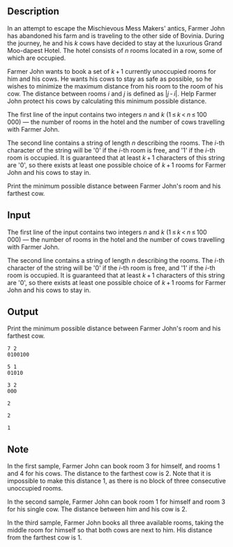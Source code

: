 ## Description

<div><p>In an attempt to escape the Mischievous Mess Makers' antics, Farmer John has abandoned his farm and is traveling to the other side of Bovinia. During the journey, he and his <span class="tex-span"><i>k</i></span> cows have decided to stay at the luxurious Grand Moo-dapest Hotel. The hotel consists of <span class="tex-span"><i>n</i></span> rooms located in a row, some of which are occupied.</p><p>Farmer John wants to book a set of <span class="tex-span"><i>k</i> + 1</span> currently unoccupied rooms for him and his cows. He wants his cows to stay as safe as possible, so he wishes to minimize the maximum distance from his room to the room of his cow. The distance between rooms <span class="tex-span"><i>i</i></span> and <span class="tex-span"><i>j</i></span> is defined as <span class="tex-span">|<i>j</i> - <i>i</i>|</span>. Help Farmer John protect his cows by calculating this minimum possible distance.</p></div><div class="input-specification"><p>The first line of the input contains two integers <span class="tex-span"><i>n</i></span> and <span class="tex-span"><i>k</i></span> (<span class="tex-span">1 ≤ <i>k</i> &lt; <i>n</i> ≤ 100 000</span>)&nbsp;— the number of rooms in the hotel and the number of cows travelling with Farmer John.</p><p>The second line contains a string of length <span class="tex-span"><i>n</i></span> describing the rooms. The <span class="tex-span"><i>i</i></span>-th character of the string will be '<span class="tex-font-style-tt">0</span>' if the <span class="tex-span"><i>i</i></span>-th room is free, and '<span class="tex-font-style-tt">1</span>' if the <span class="tex-span"><i>i</i></span>-th room is occupied. It is guaranteed that at least <span class="tex-span"><i>k</i> + 1</span> characters of this string are '<span class="tex-font-style-tt">0</span>', so there exists at least one possible choice of <span class="tex-span"><i>k</i> + 1</span> rooms for Farmer John and his cows to stay in.</p></div><div class="output-specification"><p>Print the minimum possible distance between Farmer John's room and his farthest cow.</p></div>

## Input

<p>The first line of the input contains two integers <span class="tex-span"><i>n</i></span> and <span class="tex-span"><i>k</i></span> (<span class="tex-span">1 ≤ <i>k</i> &lt; <i>n</i> ≤ 100 000</span>)&nbsp;— the number of rooms in the hotel and the number of cows travelling with Farmer John.</p><p>The second line contains a string of length <span class="tex-span"><i>n</i></span> describing the rooms. The <span class="tex-span"><i>i</i></span>-th character of the string will be '<span class="tex-font-style-tt">0</span>' if the <span class="tex-span"><i>i</i></span>-th room is free, and '<span class="tex-font-style-tt">1</span>' if the <span class="tex-span"><i>i</i></span>-th room is occupied. It is guaranteed that at least <span class="tex-span"><i>k</i> + 1</span> characters of this string are '<span class="tex-font-style-tt">0</span>', so there exists at least one possible choice of <span class="tex-span"><i>k</i> + 1</span> rooms for Farmer John and his cows to stay in.</p>

## Output

<p>Print the minimum possible distance between Farmer John's room and his farthest cow.</p>





```input1
7 2
0100100

```




```input2
5 1
01010

```




```input3
3 2
000

```




```output1
2

```




```output2
2

```




```output3
1

```



## Note

<p>In the first sample, Farmer John can book room <span class="tex-span">3</span> for himself, and rooms <span class="tex-span">1</span> and <span class="tex-span">4</span> for his cows. The distance to the farthest cow is <span class="tex-span">2</span>. Note that it is impossible to make this distance <span class="tex-span">1</span>, as there is no block of three consecutive unoccupied rooms.</p><p>In the second sample, Farmer John can book room <span class="tex-span">1</span> for himself and room <span class="tex-span">3</span> for his single cow. The distance between him and his cow is <span class="tex-span">2</span>.</p><p>In the third sample, Farmer John books all three available rooms, taking the middle room for himself so that both cows are next to him. His distance from the farthest cow is <span class="tex-span">1</span>.</p>
